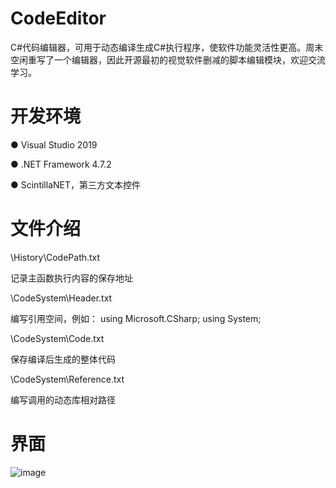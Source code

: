# CodeEditor
C#代码编辑器，可用于动态编译生成C#执行程序，使软件功能灵活性更高。周末空闲重写了一个编辑器，因此开源最初的视觉软件删减的脚本编辑模块，欢迎交流学习。
# 开发环境
● Visual Studio 2019

● .NET Framework 4.7.2

● ScintillaNET，第三方文本控件
# 文件介绍
\History\CodePath.txt

记录主函数执行内容的保存地址

\CodeSystem\Header.txt

编写引用空间，例如：
using Microsoft.CSharp;
using System;

\CodeSystem\Code.txt

保存编译后生成的整体代码

\CodeSystem\Reference.txt

编写调用的动态库相对路径

# 界面
![image](https://user-images.githubusercontent.com/17681289/139581933-70b8f2de-f771-4fc4-9ebb-3be4aa590f43.png)
